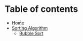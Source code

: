 # Table of contents

* [Home](README.md)
* [Sorting Algorithm](sorting-algorithm/README.md)
  * [Bubble Sort](sorting-algorithm/bubble-sort.md)
